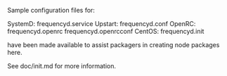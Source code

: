 Sample configuration files for:

SystemD: frequencyd.service
Upstart: frequencyd.conf
OpenRC:  frequencyd.openrc
         frequencyd.openrcconf
CentOS:  frequencyd.init

have been made available to assist packagers in creating node packages here.

See doc/init.md for more information.
